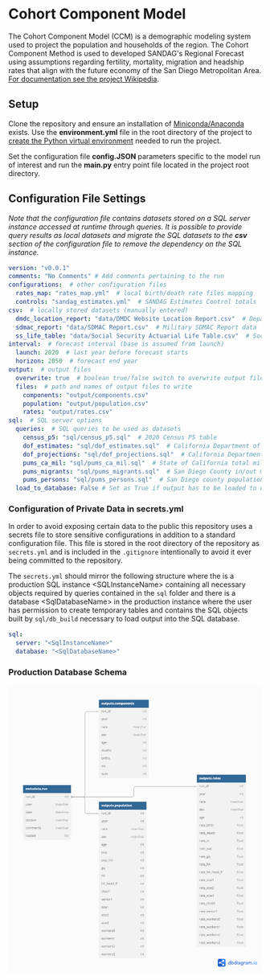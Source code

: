 # Cohort Component Model

The Cohort Component Model (CCM) is a demographic modeling system used to project the population and households of the region. The Cohort Component Method is used to developed SANDAG's Regional Forecast using assumptions regarding fertility, mortality, migration and headship rates that align with the future economy of the San Diego Metropolitan Area. [For documentation see the project Wikipedia](https://github.com/SANDAG/Cohort-Component-Model/wiki).

## Setup
Clone the repository and ensure an installation of [Miniconda/Anaconda](https://docs.conda.io/projects/miniconda/en/latest/) exists. Use the **environment.yml** file in the root directory of the project to [create the Python virtual environment](https://docs.conda.io/projects/conda/en/4.6.1/user-guide/tasks/manage-environments.html#creating-an-environment-from-an-environment-yml-file) needed to run the project.

Set the configuration file **config.JSON** parameters specific to the model run of interest and run the **main.py** entry point file located in the project root directory.

## Configuration File Settings
*Note that the configuration file contains datasets stored on a SQL server instance accessed at runtime through queries. It is possible to provide query results as local datasets and migrate the SQL datasets to the **csv** section of the configuration file to remove the dependency on the SQL instance.*
```yaml
version: "v0.0.1"
comments: "No Comments" # Add comments pertaining to the run
configurations:  # other configuration files
  rates_map: "rates_map.yml"  # local birth/death rate files mapping
  controls: "sandag_estimates.yml"  # SANDAG Estimates Control totals
csv:  # locally stored datasets (manually entered)
  dmdc_location_report: "data/DMDC Website Location Report.csv"  # Department of Defense DMDC Report data
  sdmac_report: "data/SDMAC Report.csv"  # Military SDMAC Report data
  ss_life_table: "data/Social Security Actuarial Life Table.csv"  # Social Security Life Table data
interval:  # forecast interval (base is assumed from launch)
  launch: 2020  # last year before forecast starts
  horizon: 2050  # forecast end year
output:  # output files
  overwrite: true  # boolean true/false switch to overwrite output files
  files:  # path and names of output files to write
    components: "output/components.csv"
    population: "output/population.csv"
    rates: "output/rates.csv"
sql:  # SQL server options
  queries:  # SQL queries to be used as datasets
    census_p5: "sql/census_p5.sql"  # 2020 Census P5 table
    dof_estimates: "sql/dof_estimates.sql"  # California Department of Finance Estimates
    dof_projections: "sql/dof_projections.sql"  # California Department of Finance Projections
    pums_ca_mil: "sql/pums_ca_mil.sql"  # State of California total military population
    pums_migrants: "sql/pums_migrants.sql"  # San Diego County in/out migration
    pums_persons: "sql/pums_persons.sql"  # San Diego county population
  load_to_database: False # Set as True if output has to be loaded to database
```

### Configuration of Private Data in secrets.yml
In order to avoid exposing certain data to the public this repository uses a secrets file to store sensitive configurations in addition to a standard configuration file. This file is stored in the root directory of the repository as `secrets.yml` and is included in the `.gitignore` intentionally to avoid it ever being committed to the repository.

The `secrets.yml` should mirror the following structure where the is a production SQL instance <SQLInstanceName\> containing all necessary objects required by queries contained in the `sql` folder and there is a database <SqlDatabaseName\> in the production instance where the user has permission to create temporary tables and contains the SQL objects built by `sql/db_build` necessary to load output into the SQL database.

```yaml
sql:
  server: "<SqlInstanceName>"
  database: "<SqlDatabaseName>"
```
### Production Database Schema
![input](./documentation/Database%20Diagram.png)